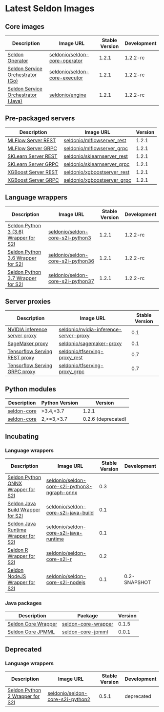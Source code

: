 # Latest Seldon Images


## Core images

| Description | Image URL | Stable Version | Development |
|-------------|-----------|----------------|-------------|
| [Seldon Operator](../workflow/install.md) | [seldonio/seldon-core-operator](https://hub.docker.com/r/seldonio/seldon-core-operator/tags/) | 1.2.1 | 1.2.2-rc |
| [Seldon Service Orchestrator (Go)](../graph/svcorch.md)| [seldonio/seldon-core-executor](https://hub.docker.com/r/seldonio/executor/tags/) | 1.2.1 | 1.2.2-rc |
| [Seldon Service Orchestrator (Java)](../graph/svcorch.html#using-the-java-engine) | [seldonio/engine](https://hub.docker.com/r/seldonio/engine/tags/) | 1.2.1 | 1.2.2-rc |

## Pre-packaged servers


| Description | Image URL | Version | 
|-------------|-----------|---------|
| [MLFlow Server REST](../servers/mlflow.md) | [seldonio/mlflowserver_rest](https://hub.docker.com/r/seldonio/mlflowserver_rest/tags/) | 1.2.1 | 
| [MLFlow Server GRPC](../servers/mlflow.md) | [seldonio/mlflowserver_grpc](https://hub.docker.com/r/seldonio/mlflowserver_grpc/tags/) | 1.2.1 | 
| [SKLearn Server REST](../servers/sklearn.md) | [seldonio/sklearnserver_rest](https://hub.docker.com/r/seldonio/sklearnserver_rest/tags/) | 1.2.1 | 
| [SKLearn Server GRPC](../servers/sklearn.md) | [seldonio/sklearnserver_grpc](https://hub.docker.com/r/seldonio/sklearnserver_grpc/tags/) | 1.2.1 | 
| [XGBoost Server REST](../servers/xgboost.md) | [seldonio/xgboostserver_rest](https://hub.docker.com/r/seldonio/xgboostserver_rest/tags/) | 1.2.1 | 
| [XGBoost Server GRPC](../servers/xgboost.md) | [seldonio/xgboostserver_grpc](https://hub.docker.com/r/seldonio/xgboostserver_grpc/tags/) | 1.2.1 | 

## Language wrappers

| Description | Image URL | Stable Version | Development |
|-------------|-----------|----------------|-------------|
| [Seldon Python 3 (3.6) Wrapper for S2I](../python/python_wrapping_s2i.md) | [seldonio/seldon-core-s2i-python3](https://hub.docker.com/r/seldonio/seldon-core-s2i-python3/tags/) | 1.2.1 | 1.2.2-rc |
| [Seldon Python 3.6 Wrapper for S2I](../python/python_wrapping_s2i.md) | [seldonio/seldon-core-s2i-python36](https://hub.docker.com/r/seldonio/seldon-core-s2i-python36/tags/) | 1.2.1 | 1.2.2-rc |
| [Seldon Python 3.7 Wrapper for S2I](../python/python_wrapping_s2i.md) | [seldonio/seldon-core-s2i-python37](https://hub.docker.com/r/seldonio/seldon-core-s2i-python37/tags/) | 1.2.1 | 1.2.2-rc |

## Server proxies

| Description | Image URL | Stable Version |
|-------------|-----------|----------------|
| [NVIDIA inference server proxy](integration_nvidia_link.rst) | [seldonio/nvidia-inference-server-proxy](https://hub.docker.com/r/seldonio/nvidia-inference-server-proxy/tags/) | 0.1 | 
| [SageMaker proxy](https://github.com/SeldonIO/seldon-core/tree/master/integrations/sagemaker) | [seldonio/sagemaker-proxy](https://hub.docker.com/r/seldonio/sagemaker-proxy/tags/) | 0.1 | 
| [Tensorflow Serving REST proxy](../servers/tensorflow.md) | [seldonio/tfserving-proxy_rest](https://hub.docker.com/r/seldonio/tfserving-proxy_rest/tags/) | 0.7 | 
| [Tensorflow Serving GRPC proxy](../servers/tensorflow.md) | [seldonio/tfserving-proxy_grpc](https://hub.docker.com/r/seldonio/tfserving-proxy_grpc/tags/) | 0.7 | 


## Python modules

| Description | Python Version | Version |
|-------------|----------------|---------|
| [seldon-core](https://pypi.org/project/seldon-core/) | >3.4,<3.7 | 1.2.1 |
| [seldon-core](https://pypi.org/project/seldon-core/) | 2,>=3,<3.7 | 0.2.6 (deprecated) |


## Incubating 

### Language wrappers

| Description | Image URL | Stable Version | Development |
|-------------|-----------|----------------|-------------|
| [Seldon Python ONNX Wrapper for S2I](../python/python_wrapping_s2i.md) | [seldonio/seldon-core-s2i-python3-ngraph-onnx](https://hub.docker.com/r/seldonio/seldon-core-s2i-python3-ngraph-onnx/tags/) | 0.3  |   |
| [Seldon Java Build Wrapper for S2I](../java/README.md) | [seldonio/seldon-core-s2i-java-build](https://hub.docker.com/r/seldonio/seldon-core-s2i-java-build/tags/) | 0.1 | |
| [Seldon Java Runtime Wrapper for S2I](../java/README.md) | [seldonio/seldon-core-s2i-java-runtime](https://hub.docker.com/r/seldonio/seldon-core-s2i-java-runtime/tags/) | 0.1 | |
| [Seldon R Wrapper for S2I](../R/README.md) | [seldonio/seldon-core-s2i-r](https://hub.docker.com/r/seldonio/seldon-core-s2i-r/tags/) | 0.2 | |
| [Seldon NodeJS Wrapper for S2I](../nodejs/README.md) | [seldonio/seldon-core-s2i-nodejs](https://hub.docker.com/r/seldonio/seldon-core-s2i-nodejs/tags/) | 0.1 | 0.2-SNAPSHOT |


### Java packages

| Description | Package | Version |
|-------------|---------|---------|
| [Seldon Core Wrapper](https://github.com/SeldonIO/seldon-java-wrapper) | [seldon-core-wrapper](https://mvnrepository.com/artifact/io.seldon.wrapper/seldon-core-wrapper) | 0.1.5 |
| [Seldon Core JPMML](https://github.com/SeldonIO/JPMML-utils) | [seldon-core-jpmml](https://mvnrepository.com/artifact/io.seldon.wrapper/seldon-core-jpmml) | 0.0.1 |



## Deprecated

### Language wrappers

| Description | Image URL | Stable Version | Development |
|-------------|-----------|----------------|-------------|
| [Seldon Python 2 Wrapper for S2I](../python/python_wrapping_s2i.md) | [seldonio/seldon-core-s2i-python2](https://hub.docker.com/r/seldonio/seldon-core-s2i-python2/tags/) | 0.5.1 | deprecated |

